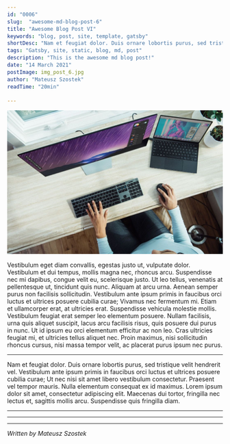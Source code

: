 ```yaml
---
id: "0006"
slug:  "awesome-md-blog-post-6"
title: "Awesome Blog Post VI"
keywords: "blog, post, site, template, gatsby"
shortDesc: "Nam et feugiat dolor. Duis ornare lobortis purus, sed tristique velit hendrerit vel. Vestibulum ante ipsum primis in faucibus orci luctus et ultrices posuere cubilia curae!"
tags: "Gatsby, site, static, blog, md, post"
description: "This is the awesome md blog post!"
date: "14 March 2021"
postImage: img_post_6.jpg
author: "Mateusz Szostek"
readTime: "20min"

---
```


![TestImage](./img_post_6.jpg)

Vestibulum eget diam convallis, egestas justo ut, vulputate dolor. Vestibulum et dui tempus, mollis magna nec, rhoncus arcu. Suspendisse nec mi dapibus, congue velit eu, scelerisque justo. Ut leo tellus, venenatis at pellentesque ut, tincidunt quis nunc. Aliquam at arcu urna. Aenean semper purus non facilisis sollicitudin. Vestibulum ante ipsum primis in faucibus orci luctus et ultrices posuere cubilia curae; Vivamus nec fermentum mi. Etiam et ullamcorper erat, at ultricies erat. Suspendisse vehicula molestie mollis. Vestibulum feugiat erat semper leo elementum posuere. Nullam facilisis, urna quis aliquet suscipit, lacus arcu facilisis risus, quis posuere dui purus in nunc. Ut id ipsum eu orci elementum efficitur ac non leo. Cras ultricies feugiat mi, et ultricies tellus aliquet nec. Proin maximus, nisi sollicitudin rhoncus cursus, nisi massa tempor velit, ac placerat purus ipsum nec purus.

---

Nam et feugiat dolor. Duis ornare lobortis purus, sed tristique velit hendrerit vel. Vestibulum ante ipsum primis in faucibus orci luctus et ultrices posuere cubilia curae; Ut nec nisi sit amet libero vestibulum consectetur. Praesent vel tempor mauris. Nulla elementum consequat ex id maximus. Lorem ipsum dolor sit amet, consectetur adipiscing elit. Maecenas dui tortor, fringilla nec lectus et, sagittis mollis arcu. Suspendisse quis fringilla diam.

---
---
---
*Written by Mateusz Szostek*